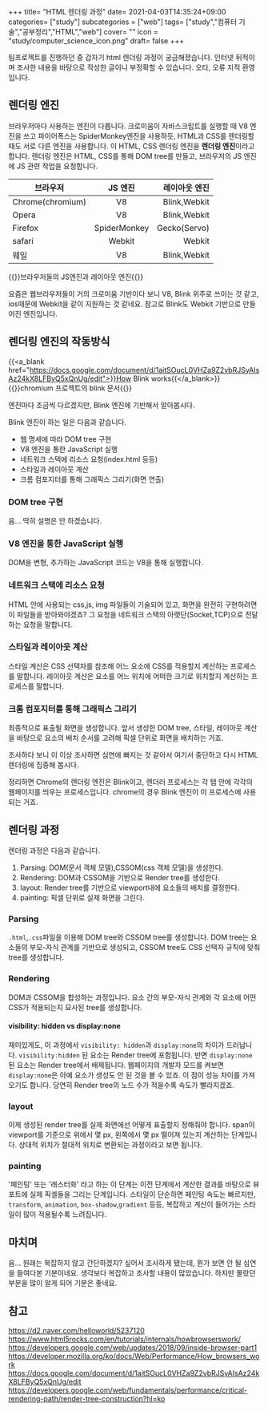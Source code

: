 +++
title= "HTML 렌더링 과정"
date= 2021-04-03T14:35:24+09:00
categories= ["study"]
subcategories = ["web"]
tags= ["study","컴퓨터 기술","공부정리","HTML","web"]
cover= ""
icon = "study/computer_science_icon.png"
draft= false
+++

팀프로젝트를 진행하던 중 갑자기 html 렌더링 과정이 궁금해졌습니다. 인터넷 뒤적이며 조사한 내용을 바탕으로 작성한 글이니 부정확할 수 있습니다. 오타, 오류 지적 환영입니다.

## 렌더링 엔진
브라우저마다 사용하는 엔진이 다릅니다. 크로미움이 자바스크립트를 실행할 때 V8 엔진을 쓰고 파이어폭스는 SpiderMonkey엔진을 사용하듯, HTML과 CSS를 렌더링할 때도 서로 다른 엔진을 사용합니다. 이 HTML, CSS 렌더링 엔진을 **렌더링 엔진**이라고 합니다. 렌더링 엔진은 HTML, CSS를 통해 DOM tree를 만들고, 브라우저의 JS 엔진에 JS 관련 작업을 요청합니다. 

| 브라우저 | JS 엔진 | 레이아웃 엔진 |
|---|:---:|---:|
| Chrome(chromium) | V8 | Blink,Webkit |
| Opera | V8 | Blink,Webkit |
| Firefox | SpiderMonkey | Gecko(Servo) |
| safari | Webkit | Webkit |
| 웨일 | V8 | Blink,Webkit |
  
{{<comment>}}브라우저들의 JS엔진과 레이아웃 엔진{{</comment>}}

요즘은 웹브라우저들이 거의 크로미움 기반이다 보니 V8, Blink 위주로 쓰이는 것 같고, ios때문에 Webkit을 같이 지원하는 것 같네요. 참고로 Blink도 Webkit 기반으로 만들어진 엔진입니다.

## 렌더링 엔진의 작동방식

{{<a_blank href="https://docs.google.com/document/d/1aitSOucL0VHZa9Z2vbRJSyAIsAz24kX8LFByQ5xQnUg/edit">}}How Blink works{{</a_blank>}}  
{{<comment>}}chromium 프로젝트의 blink 문서{{</comment>}}

엔진마다 조금씩 다르겠지만, Blink 엔진에 기반해서 알아봅시다.

Blink 엔진이 하는 일은 다음과 같습니다.
- 웹 명세에 따라 DOM tree 구현
- V8 엔진을 통한 JavaScript 실행
- 네트워크 스택에 리소스 요청(index.html 등등)
- 스타일과 레이아웃 계산
- 크롬 컴포지터를 통해 그래픽스 그리기(화면 연출)

### DOM tree 구현
음... 딱히 설명은 안 하겠습니다.

### V8 엔진을 통한 JavaScript 실행
DOM을 변형, 추가하는 JavaScript 코드는 V8을 통해 실행합니다.

### 네트워크 스택에 리소스 요청
HTML 안에 사용되는 css,js, img 파일들이 기술되어 있고, 화면을 완전히 구현하려면 이 파일들을 받아와야겠죠? 그 요청을 네트워크 스택의 아랫단(Socket,TCP)으로 전달하는 요청을 말합니다.

### 스타일과 레이아웃 계산
스타일 계산은 CSS 선택자를 참조해 어느 요소에 CSS를 적용할지 계산하는 프로세스를 말합니다. 레이아웃 계산은 요소를 어느 위치에 어떠한 크기로 위치할지 계산하는 프로세스를 말합니다.

### 크롬 컴포지터를 통해 그래픽스 그리기
최종적으로 표출될 화면을 생성합니다. 앞서 생성한 DOM tree, 스타일, 레이아웃 계산을 바탕으로 요소의 배치 순서를 고려해 픽셀 단위로 화면을 배치하는 거죠.

조사하다 보니 이 이상 조사하면 심연에 빠지는 것 같아서 여기서 중단하고 다시 HTML 렌더링에 집중해 봅시다.

정리하면 Chrome의 렌더링 엔진은 Blink이고, 렌더러 프로세스는 각 탭 안에 각각의 웹페이지를 띄우는 프로세스입니다. chrome의 경우 Blink 엔진이 이 프로세스에 사용되는 거죠.

## 렌더링 과정
렌더링 과정은 다음과 같습니다.
1. Parsing: DOM(문서 객체 모델),CSSOM(css 객체 모델)을 생성한다.
2. Rendering: DOM과 CSSOM을 기반으로 Render tree를 생성한다.
3. layout: Render tree를 기반으로 viewport내에 요소들의 배치를 결정한다.
4. painting: 픽셀 단위로 실제 화면을 그린다.

### Parsing
`.html`,`.css`파일을 이용해 DOM tree와 CSSOM tree를 생성합니다. DOM tree는 요소들의 부모-자식 관계를 기반으로 생성되고, CSSOM tree도 CSS 선택자 규칙에 맞춰 tree를 생성합니다.

### Rendering
DOM과 CSSOM을 합성하는 과정입니다. 요소 간의 부모-자식 관계와 각 요소에 어떤 CSS가 적용되는지 묘사된 tree를 생성합니다.

#### visibility: hidden vs display:none
재미있게도, 이 과정에서 `visibility: hidden`과 `display:none`의 차이가 드러납니다. `visibility:hidden` 된 요소는 Render tree에 포함됩니다. 반면 `display:none` 된 요소는 Render tree에서 배제됩니다. 웹페이지의 개발자 모드를 켜보면 `display:none`은 아예 요소가 생성도 안 된 것을 볼 수 있죠. 이 점이 성능 차이를 가져오기도 합니다. 당연히 Render tree의 노드 수가 적을수록 속도가 빨라지겠죠.

### layout
이제 생성된 render tree를 실제 화면에선 어떻게 표출할지 정해줘야 합니다. span이 viewport를 기준으로 위에서 몇 px, 왼쪽에서 몇 px 떨어져 있는지 계산하는 단계입니다. 상대적 위치가 절대적 위치로 변환되는 과정이라고 보면 됩니다.

### painting
'페인팅' 또는 '래스터화' 라고 하는 이 단계는 이전 단계에서 계산한 결과를 바탕으로 뷰포트에 실제 픽셀들을 그리는 단계입니다. 스타일이 단순하면 페인팅 속도는 빠르지만, `transform`, `animation`, `box-shadow`,`gradient` 등등, 복잡하고 계산이 들어가는 스타일이 많이 적용될수록 느려집니다.

## 마치며
음... 원래는 복잡하지 않고 간단하겠지? 싶어서 조사하게 됐는데, 뭔가 보면 안 될 심연을 들여다본 기분이네요. 생각보다 복잡하고 조사할 내용이 많았습니다. 하지만 몰랐던 부분을 많이 알게 되어 기분은 좋네요.

## 참고
https://d2.naver.com/helloworld/5237120
https://www.html5rocks.com/en/tutorials/internals/howbrowserswork/
https://developers.google.com/web/updates/2018/09/inside-browser-part1
https://developer.mozilla.org/ko/docs/Web/Performance/How_browsers_work
https://docs.google.com/document/d/1aitSOucL0VHZa9Z2vbRJSyAIsAz24kX8LFByQ5xQnUg/edit
https://developers.google.com/web/fundamentals/performance/critical-rendering-path/render-tree-construction?hl=ko